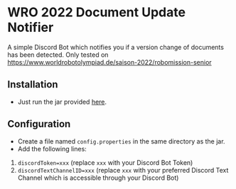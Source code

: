 # WRO 2022 Document Update Notifier
A simple Discord Bot which notifies you if a version change of documents has been detected.
Only tested on https://www.worldrobotolympiad.de/saison-2022/robomission-senior

## Installation
- Just run the jar provided [here](https://github.com/Binozo/WRO2022-Docs-Update-Notifier/raw/master/out/artifacts/WRO2022DocsUpdateNotifier_jar/WRO2022_docs_update_notifier.jar).

## Configuration
- Create a file named `config.properties` in the same directory as the jar.
- Add the following lines:
1. `discordToken=xxx` (replace `xxx` with your Discord Bot Token)
2. `discordTextChannelID=xxx` (replace `xxx` with your preferred Discord Text Channel which is accessible through your Discord Bot)